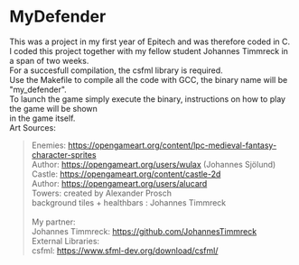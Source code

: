 # MyDefender
This was a project in my first year of Epitech and was therefore coded in C.<br/>
I coded this project together with my fellow student Johannes Timmreck in a span of two weeks.<br/>
For a succesfull compilation, the csfml library is required.<br/>
Use the Makefile to compile all the code with GCC, the binary name will be "my_defender".<br/>
To launch the game simply execute the binary, instructions on how to play the game will be shown<br/>
in the game itself.<br/>
Art Sources:<br/>
>Enemies: https://opengameart.org/content/lpc-medieval-fantasy-character-sprites<br/>
>  Author: https://opengameart.org/users/wulax (Johannes Sjölund)<br/>
>Castle: https://opengameart.org/content/castle-2d<br/>
>  Author: https://opengameart.org/users/alucard<br/>
>Towers: created by Alexander Prosch<br/>
>background tiles + healthbars : Johannes Timmreck<br/><br/>
My partner:<br/>
> Johannes Timmreck: https://github.com/JohannesTimmreck<br/>
External Libraries:<br/>
> csfml: https://www.sfml-dev.org/download/csfml/
